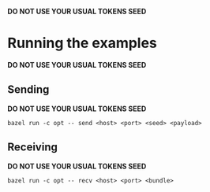 **DO NOT USE YOUR USUAL TOKENS SEED**

# Running the examples

**DO NOT USE YOUR USUAL TOKENS SEED**

## Sending

**DO NOT USE YOUR USUAL TOKENS SEED**

`bazel run -c opt -- send <host> <port> <seed> <payload>`

## Receiving

**DO NOT USE YOUR USUAL TOKENS SEED**

`bazel run -c opt -- recv <host> <port> <bundle>`
